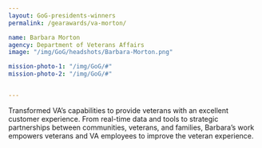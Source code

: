 ```yaml
---
layout: GoG-presidents-winners
permalink: /gearawards/va-morton/

name: Barbara Morton
agency: Department of Veterans Affairs
image: "/img/GoG/headshots/Barbara-Morton.png"

mission-photo-1: "/img/GoG/#"
mission-photo-2: "/img/GoG/#"


---
```


Transformed VA’s capabilities to provide veterans with an excellent customer experience. From real-time data and tools to strategic partnerships between communities, veterans, and families, Barbara’s work empowers veterans and VA employees to improve the veteran experience.
